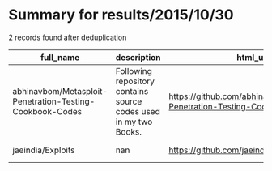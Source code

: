 
# Summary for results/2015/10/30
    
2 records found after deduplication

| full_name | description | html_url | matched_list | matched_count | pushed_at | size | stargazers_count | language | forks_count | vul_ids |
|----------------------------------------------------------|------------------------------------------------------------------|-----------------------------------------------------------------------------|----------------------------------|-----------------|---------------------------|--------|--------------------|------------|---------------|-----------|
| abhinavbom/Metasploit-Penetration-Testing-Cookbook-Codes | Following repository contains source codes used in my two Books. | https://github.com/abhinavbom/Metasploit-Penetration-Testing-Cookbook-Codes | ['metasploit module OR payload'] | 1 | 2015-10-30 08:37:46+00:00 | 288 | 10 | Ruby | 2 | [] |
| jaeindia/Exploits | nan | https://github.com/jaeindia/Exploits | ['exploit'] | 1 | 2015-10-30 16:02:05+00:00 | 128 | 0 | Python | 0 | [] |
